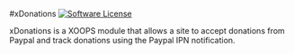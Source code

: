 #xDonations
[![Software License](https://img.shields.io/badge/license-GPL-brightgreen.svg?style=flat)](LICENSE) 

xDonations is a XOOPS module that allows a site to accept donations from Paypal and track donations using the Paypal IPN notification.
